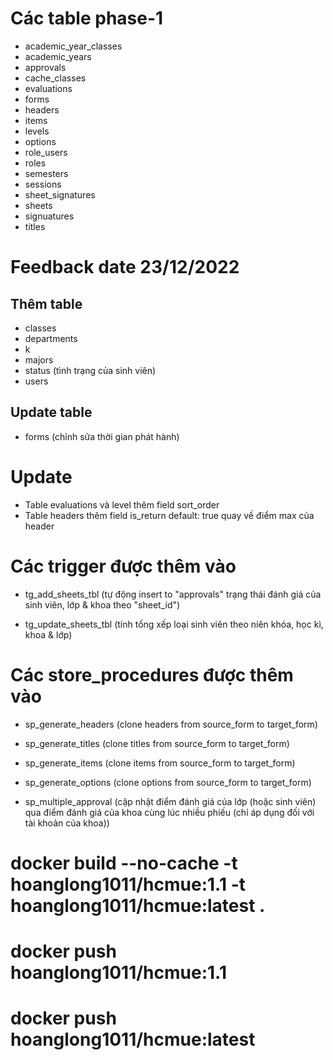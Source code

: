 # Các table phase-1

- academic_year_classes
- academic_years
- approvals
- cache_classes
- evaluations
- forms
- headers
- items
- levels
- options
- role_users
- roles
- semesters
- sessions
- sheet_signatures
- sheets
- signuatures
- titles

# Feedback date 23/12/2022

## Thêm table

- classes
- departments
- k
- majors
- status (tình trạng của sinh viên)
- users

## Update table

- forms (chỉnh sửa thời gian phát hành)

# Update

- Table evaluations và level thêm field sort_order
- Table headers thêm field is_return default: true quay về điểm max của header

# Các trigger được thêm vào

- tg_add_sheets_tbl (tự động insert to "approvals" trạng thái đánh giá của sinh viên, lớp & khoa theo "sheet_id")

- tg_update_sheets_tbl (tính tổng xếp loại sinh viên theo niên khóa, học kì, khoa & lớp)

# Các store_procedures được thêm vào

- sp_generate_headers (clone headers from source_form to target_form)

- sp_generate_titles (clone titles from source_form to target_form)

- sp_generate_items (clone items from source_form to target_form)

- sp_generate_options (clone options from source_form to target_form)

- sp_multiple_approval (cập nhật điểm đánh giá của lớp (hoặc sinh viên) qua điểm đánh giá của khoa cùng lúc nhiều phiếu (chỉ áp dụng đối với tài khoản của khoa))

# docker build --no-cache -t hoanglong1011/hcmue:1.1 -t hoanglong1011/hcmue:latest .

# docker push hoanglong1011/hcmue:1.1

# docker push hoanglong1011/hcmue:latest
